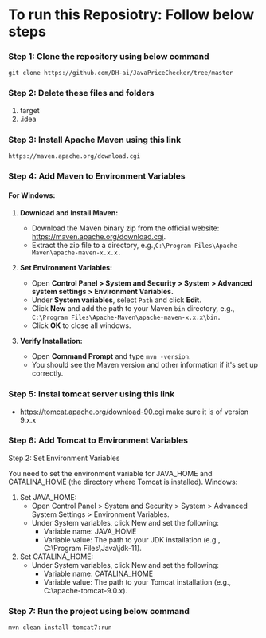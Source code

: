 #  To run this Reposiotry: Follow below steps

### Step 1: Clone the repository using below command

``` git clone https://github.com/DH-ai/JavaPriceChecker/tree/master ```


### Step 2: Delete these files and folders
1. target
2. .idea



### Step 3: Install Apache Maven using this link
``` https://maven.apache.org/download.cgi ```



### Step 4: Add Maven to Environment Variables

#### For Windows:

1. **Download and Install Maven:**
   - Download the Maven binary zip from the official website: https://maven.apache.org/download.cgi.
   - Extract the zip file to a directory, e.g.,`C:\Program Files\Apache-Maven\apache-maven-x.x.x.`

2. **Set Environment Variables:**
   - Open **Control Panel > System and Security > System > Advanced system settings > Environment Variables.**
   - Under **System variables**, select `Path` and click **Edit**.
   - Click **New** and add the path to your Maven `bin` directory, e.g., `C:\Program Files\Apache-Maven\apache-maven-x.x.x\bin.`
   - Click **OK** to close all windows.

3. **Verify Installation:**
    - Open **Command Prompt** and type `mvn -version`.
    - You should see the Maven version and other information if it's set up correctly.


### Step 5: Instal tomcat server using this link
- https://tomcat.apache.org/download-90.cgi
make sure it is of version 9.x.x

### Step 6: Add Tomcat to Environment Variables
Step 2: Set Environment Variables

You need to set the environment variable for JAVA_HOME and CATALINA_HOME (the directory where Tomcat is installed).
Windows:
1. Set JAVA_HOME:
     - Open Control Panel > System and Security > System > Advanced System Settings > Environment Variables.
     - Under System variables, click New and set the following:
         - Variable name: JAVA_HOME
         - Variable value: The path to your JDK installation (e.g., C:\Program Files\Java\jdk-11).
2. Set CATALINA_HOME:
     - Under System variables, click New and set the following:
         - Variable name: CATALINA_HOME
         - Variable value: The path to your Tomcat installation (e.g., C:\apache-tomcat-9.0.x).


### Step 7: Run the project using below command
``` mvn clean install tomcat7:run ```
